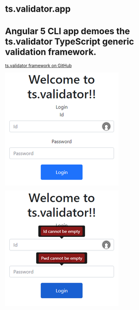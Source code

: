 # ts.validator.app

# Angular 5 CLI app demoes the ts.validator TypeScript generic validation framework.

[ts.validator framework on GitHub](https://github.com/VeritasSoftware/ts.validator)

![Login initial](https://github.com/VeritasSoftware/ts.validator.app/blob/master/src/Login_1.jpg)

![Login validation](https://github.com/VeritasSoftware/ts.validator.app/blob/master/src/Login_2.jpg)